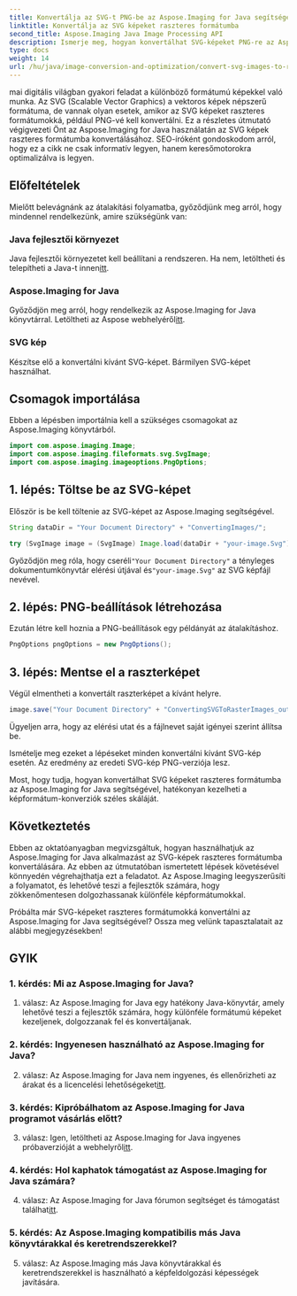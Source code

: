 ```yaml
---
title: Konvertálja az SVG-t PNG-be az Aspose.Imaging for Java segítségével
linktitle: Konvertálja az SVG képeket raszteres formátumba
second_title: Aspose.Imaging Java Image Processing API
description: Ismerje meg, hogyan konvertálhat SVG-képeket PNG-re az Aspose.Imaging for Java segítségével. Egyszerűsítse képformátum-konverzióit ezzel a lépésenkénti útmutatóval.
type: docs
weight: 14
url: /hu/java/image-conversion-and-optimization/convert-svg-images-to-raster-format/
---
```

mai digitális világban gyakori feladat a különböző formátumú képekkel való munka. Az SVG (Scalable Vector Graphics) a vektoros képek népszerű formátuma, de vannak olyan esetek, amikor az SVG képeket raszteres formátumokká, például PNG-vé kell konvertálni. Ez a részletes útmutató végigvezeti Önt az Aspose.Imaging for Java használatán az SVG képek raszteres formátumba konvertálásához. SEO-íróként gondoskodom arról, hogy ez a cikk ne csak informatív legyen, hanem keresőmotorokra optimalizálva is legyen.

## Előfeltételek

Mielőtt belevágnánk az átalakítási folyamatba, győződjünk meg arról, hogy mindennel rendelkezünk, amire szükségünk van:

### Java fejlesztői környezet
 Java fejlesztői környezetet kell beállítani a rendszeren. Ha nem, letöltheti és telepítheti a Java-t innen[itt](https://www.oracle.com/java/technologies/javase-downloads).

### Aspose.Imaging for Java
 Győződjön meg arról, hogy rendelkezik az Aspose.Imaging for Java könyvtárral. Letöltheti az Aspose webhelyéről[itt](https://releases.aspose.com/imaging/java/).

### SVG kép
Készítse elő a konvertálni kívánt SVG-képet. Bármilyen SVG-képet használhat.

## Csomagok importálása

Ebben a lépésben importálnia kell a szükséges csomagokat az Aspose.Imaging könyvtárból.

```java
import com.aspose.imaging.Image;
import com.aspose.imaging.fileformats.svg.SvgImage;
import com.aspose.imaging.imageoptions.PngOptions;
```

## 1. lépés: Töltse be az SVG-képet
Először is be kell töltenie az SVG-képet az Aspose.Imaging segítségével.

```java
String dataDir = "Your Document Directory" + "ConvertingImages/";

try (SvgImage image = (SvgImage) Image.load(dataDir + "your-image.Svg")) {
```

 Győződjön meg róla, hogy cseréli`"Your Document Directory"` a tényleges dokumentumkönyvtár elérési útjával és`"your-image.Svg"` az SVG képfájl nevével.

## 2. lépés: PNG-beállítások létrehozása
Ezután létre kell hoznia a PNG-beállítások egy példányát az átalakításhoz.

```java
PngOptions pngOptions = new PngOptions();
```

## 3. lépés: Mentse el a raszterképet
Végül elmentheti a konvertált raszterképet a kívánt helyre.

```java
image.save("Your Document Directory" + "ConvertingSVGToRasterImages_out.png", pngOptions);
```

Ügyeljen arra, hogy az elérési utat és a fájlnevet saját igényei szerint állítsa be.

Ismételje meg ezeket a lépéseket minden konvertálni kívánt SVG-kép esetén. Az eredmény az eredeti SVG-kép PNG-verziója lesz.

Most, hogy tudja, hogyan konvertálhat SVG képeket raszteres formátumba az Aspose.Imaging for Java segítségével, hatékonyan kezelheti a képformátum-konverziók széles skáláját.

## Következtetés

Ebben az oktatóanyagban megvizsgáltuk, hogyan használhatjuk az Aspose.Imaging for Java alkalmazást az SVG-képek raszteres formátumba konvertálására. Az ebben az útmutatóban ismertetett lépések követésével könnyedén végrehajthatja ezt a feladatot. Az Aspose.Imaging leegyszerűsíti a folyamatot, és lehetővé teszi a fejlesztők számára, hogy zökkenőmentesen dolgozhassanak különféle képformátumokkal.

Próbálta már SVG-képeket raszteres formátumokká konvertálni az Aspose.Imaging for Java segítségével? Ossza meg velünk tapasztalatait az alábbi megjegyzésekben!

## GYIK

### 1. kérdés: Mi az Aspose.Imaging for Java?

1. válasz: Az Aspose.Imaging for Java egy hatékony Java-könyvtár, amely lehetővé teszi a fejlesztők számára, hogy különféle formátumú képeket kezeljenek, dolgozzanak fel és konvertáljanak.

### 2. kérdés: Ingyenesen használható az Aspose.Imaging for Java?

 2. válasz: Az Aspose.Imaging for Java nem ingyenes, és ellenőrizheti az árakat és a licencelési lehetőségeket[itt](https://purchase.aspose.com/buy).

### 3. kérdés: Kipróbálhatom az Aspose.Imaging for Java programot vásárlás előtt?

 3. válasz: Igen, letöltheti az Aspose.Imaging for Java ingyenes próbaverzióját a webhelyről[itt](https://releases.aspose.com/).

### 4. kérdés: Hol kaphatok támogatást az Aspose.Imaging for Java számára?

 4. válasz: Az Aspose.Imaging for Java fórumon segítséget és támogatást találhat[itt](https://forum.aspose.com/).

### 5. kérdés: Az Aspose.Imaging kompatibilis más Java könyvtárakkal és keretrendszerekkel?

5. válasz: Az Aspose.Imaging más Java könyvtárakkal és keretrendszerekkel is használható a képfeldolgozási képességek javítására.